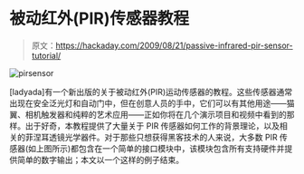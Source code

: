 # 被动红外(PIR)传感器教程

> 原文：<https://hackaday.com/2009/08/21/passive-infrared-pir-sensor-tutorial/>

![pirsensor](img/742a58ebe9d31d6ce21e5040820b0fbc.png "pirsensor")

[ladyada]有一个新出版的关于被动红外(PIR)运动传感器的教程。这些传感器通常出现在安全泛光灯和自动门中，但在创意人员的手中，它们可以有其他用途——猫翼、相机触发器和纯粹的艺术应用——正如你将在几个演示项目和视频中看到的那样。出于好奇，本教程提供了大量关于 PIR 传感器如何工作的背景理论，以及相关的菲涅耳透镜光学器件。对于那些只想获得黑客技术的人来说，大多数 PIR 传感器(如上图所示)都包含在一个简单的接口模块中，该模块包含所有支持硬件并提供简单的数字输出；本文以一个这样的例子结束。